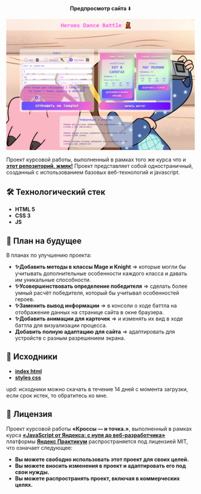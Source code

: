<p align="center"><strong>Предпросмотр сайта</strong> ⬇️</p>

![Главная страница проекта](/preview-png/background.png)

Проект курсовой работы, выполненный в рамках того же курса что и  [**этот репозиторий, жмяк!**](https://github.com/lusento/crossy-i-to4ka)
Проект представляет собой одностраничный,  созданный с использованием базовых веб-технологий и javascript. 


## 🛠 Технологический стек 

- **HTML 5**
- **CSS 3**
- **JS**

## 📆 План на будущее

В планах по улучшению проекта:

- **✨Добавить методы в классы Mage и Knight** => которые могли бы учитывать дополнительные особенности каждого класса и давать им уникальные способности.
- **✨Усовершенствовать определение победителя** => сделать более умный расчёт победителя, который бы учитывал особенностей героев.
- **✨Заменить вывод информации** => в консоли о ходе баттла на отображение данных на странице сайта в окне браузера.
- **✨Добавить анимации для карточек** => и изменять их вид в ходе баттла для визуализации процесса.
- **Добавить полную адаптацию для сайта** => адаптировать для устройств с разным разрешением экрана.


## 📂 Исходники
 
- [**index html**](https://dropmefiles.com/Ri0Ov)  
- [**styles css**](https://dropmefiles.com/LRJup)  
 
   
upd: исходники можно скачать в течение 14 дней с момента загрузки, если срок истек, то обратитесь ко мне. 
 
## 📃 Лицензия

Проект курсовой работы **«Кроссы — и точка.»**, выполненный в рамках курса [**«JavaScript от Яндекса: с нуля до веб-разработчика»**](https://practicum.yandex.ru/web/ "Курс «JavaScript от Яндекса: с нуля до веб-разработчика» — Яндекс Практикум") платформы [**Яндекс Практикум**](https://practicum.yandex.ru/web/ "Яндекс Практикум") распространяется под лицензией MIT, что означает следующее:

- **Вы можете свободно использовать этот проект для своих целей.**
- **Вы можете вносить изменения в проект и адаптировать его под свои нужды.**
- **Вы можете распространять проект, включая в коммерческих целях.**
